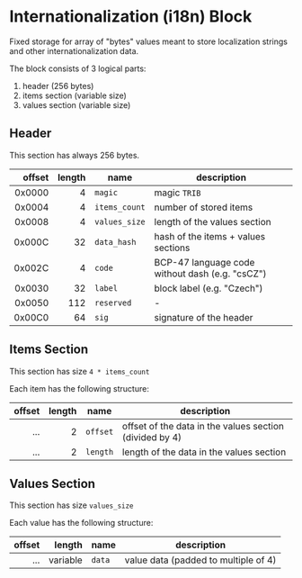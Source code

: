 # Internationalization (i18n) Block

Fixed storage for array of "bytes" values meant to store localization strings
and other internationalization data.

The block consists of 3 logical parts:

1. header (256 bytes)
2. items section (variable size)
3. values section (variable size)

## Header

This section has always 256 bytes.

| offset | length   | name            | description  |
|-------:|---------:|-----------------|--------------|
| 0x0000 | 4        | `magic`         | magic `TRIB` |
| 0x0004 | 4        | `items_count`   | number of stored items |
| 0x0008 | 4        | `values_size`   | length of the values section |
| 0x000C | 32       | `data_hash`     | hash of the items + values sections |
| 0x002C | 4        | `code`          | BCP-47 language code without dash (e.g. "csCZ") |
| 0x0030 | 32       | `label`         | block label (e.g. "Czech") |
| 0x0050 | 112      | `reserved`      | - |
| 0x00C0 | 64       | `sig`           | signature of the header |

## Items Section

This section has size `4 * items_count`

Each item has the following structure:

| offset | length   | name     | description  |
|-------:|---------:|----------|--------------|
| ...    | 2        | `offset` | offset of the data in the values section (divided by 4) |
| ...    | 2        | `length` | length of the data in the values section |

## Values Section

This section has size `values_size`

Each value has the following structure:

| offset | length   | name   | description  |
|-------:|---------:|--------|--------------|
| ...    | variable | `data` | value data (padded to multiple of 4) |
